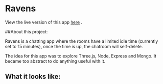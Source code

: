 # Ravens

View the live version of this app [here](https://ravens-app.herokuapp.com/) .

##About this project:

Ravens is a chatting app where the rooms have a limited idle time (currently set to 15 minutes), once the time is up, the chatroom will self-delete. 

The idea for this app was to explore Three.js, Node, Express and Mongo. It became too abstract to do anything useful with it.

## What it looks like:
